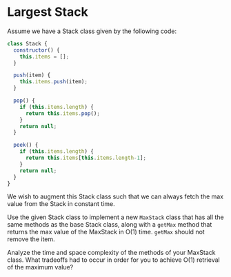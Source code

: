 # Largest Stack

Assume we have a Stack class given by the following code:

```js
class Stack {
  constructor() {
    this.items = [];
  }

  push(item) {
    this.items.push(item);
  }

  pop() {
    if (this.items.length) {
      return this.items.pop();
    }
    return null;
  }

  peek() {
    if (this.items.length) {
      return this.items[this.items.length-1];
    }
    return null;
  }
}
```

We wish to augment this Stack class such that we can always fetch the max value from the Stack in constant time. 

Use the given Stack class to implement a new `MaxStack` class that has all the same methods as the base Stack class, along with a `getMax` method that returns the max value of the MaxStack in O(1) time. `getMax` should not remove the item.

Analyze the time and space complexity of the methods of your MaxStack class. What tradeoffs had to occur in order for you to achieve O(1) retrieval of the maximum value?